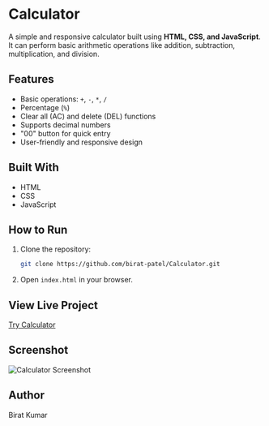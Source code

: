 # Calculator

A simple and responsive calculator built using **HTML, CSS, and JavaScript**.  
It can perform basic arithmetic operations like addition, subtraction, multiplication, and division.

## Features
- Basic operations: `+`, `-`, `*`, `/`
- Percentage (`%`)
- Clear all (AC) and delete (DEL) functions
- Supports decimal numbers
- "00" button for quick entry
- User-friendly and responsive design

## Built With
- HTML
- CSS
- JavaScript

## How to Run
1. Clone the repository:
   ```bash
   git clone https://github.com/birat-patel/Calculator.git
   
2. Open `index.html` in your browser.

## View Live Project
[Try Calculator](https://birat-patel.github.io/Calculator/)

## Screenshot
![Calculator Screenshot](calculator-project.jpg)

## Author
Birat Kumar

